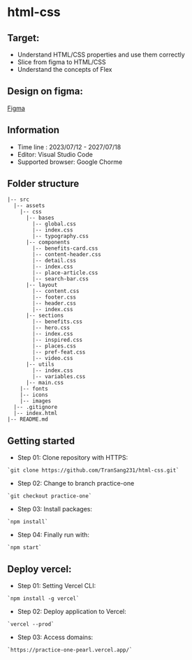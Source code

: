 # html-css

## Target:
- Understand HTML/CSS properties and use them correctly
- Slice from figma to HTML/CSS
- Understand the concepts of Flex
## Design on figma:
[Figma](https://www.figma.com/file/GEdIowP8MaUWaMRaArKe4W/travel-landing-page-jacobvoyles?node-id=2284%3A2&mode=dev)
## Information 
- Time line : 2023/07/12 - 2027/07/18
- Editor: Visual Studio Code
- Supported browser: Google Chorme
## Folder structure
```
|-- src
  |-- assets
    |-- css
      |-- bases
        |-- global.css
        |-- index.css
        |-- typography.css
      |-- components
        |-- benefits-card.css
        |-- content-header.css
        |-- detail.css
        |-- index.css
        |-- place-article.css
        |-- search-bar.css
      |-- layout
        |-- content.css
        |-- footer.css
        |-- header.css
        |-- index.css
      |-- sections
        |-- benefits.css
        |-- hero.css
        |-- index.css
        |-- inspired.css
        |-- places.css
        |-- pref-feat.css
        |-- video.css
      |-- utils
        |-- index.css
        |-- variables.css
      |-- main.css
    |-- fonts
    |-- icons
    |-- images
  |-- .gitignore
  |-- index.html
|-- README.md
```
## Getting started
- Step 01: Clone repository with HTTPS:
```
`git clone https://github.com/TranSang231/html-css.git`
```
- Step 02: Change to branch practice-one
```
`git checkout practice-one`
```
- Step 03: Install packages:
```
`npm install`
```
- Step 04: Finally run with:
```
`npm start`
```
## Deploy vercel:
- Step 01: Setting Vercel CLI:
```
`npm install -g vercel`
```
- Step 02: Deploy application to Vercel:
```
`vercel --prod`
```
- Step 03: Access domains:
```
`https://practice-one-pearl.vercel.app/`
```
